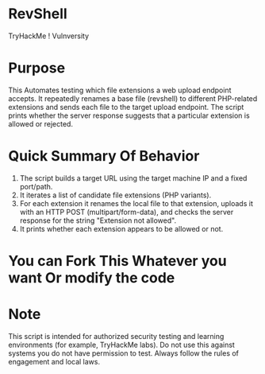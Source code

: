 # RevShell
TryHackMe !  Vulnversity 

# Purpose 
 This Automates testing which file extensions a web upload endpoint accepts. It repeatedly renames a base file (revshell) to different PHP-related extensions and sends each file to the target upload endpoint. The script prints whether the server response suggests that a particular extension is allowed or rejected.

 # Quick Summary Of Behavior 
1. The script builds a target URL using the target machine IP and a fixed port/path.
2. It iterates a list of candidate file extensions (PHP variants).
3. For each extension it renames the local file to that extension, uploads it with an HTTP POST (multipart/form-data), and checks the server response for the string "Extension not allowed".
4. It prints whether each extension appears to be allowed or not.

# You can Fork This Whatever you want Or modify the code 

# Note 
This script is intended for authorized security testing and learning environments (for example, TryHackMe labs). Do not use this against systems you do not have permission to test. Always follow the rules of engagement and local laws.
